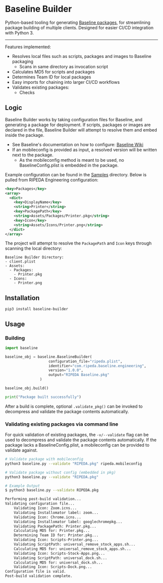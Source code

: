 # Baseline Builder


Python-based tooling for generating [Baseline packages](https://github.com/SecondSonConsulting/Baseline), for streamlining package building of multiple clients. Designed for easier CI/CD integration with Python 3.

------------

Features implemented:
- Resolves local files such as scripts, packages and images to Baseline packaging
  - Scans in same directory as invocation script
- Calculates MD5 for scripts and packages
- Determines Team ID for local packages
- Easy imports for chaining into larger CI/CD workflows
- Validates existing packages:
  - Checks 

## Logic

Baseline Builder works by taking configuration files for Baseline, and generating a package for deployment. If scripts, packages or images are declared in the file, Baseline Builder will attempt to resolve them and embed inside the package.

* See Baseline's documentation on how to configure: [Baseline Wiki](https://github.com/SecondSonConsulting/Baseline/wiki)
* If an mobileconfig is provided as input, a resolved version will be written next to the package.
  * As the mobileconfig method is meant to be used, no BaselineConfig.plist is embedded in the package.

Example configuration can be found in the [Samples](Samples) directory. Below is pulled from RIPEDA Engineering configuration:

```xml
<key>Packages</key>
<array>
  <dict>
    <key>DisplayName</key>
    <string>Printer</string>
    <key>PackagePath</key>
    <string>Assets/Packages/Printer.pkg</string>
    <key>Icon</key>
    <string>Assets/Icons/Printer.png</string>
  </dict>
</array>
```

The project will attempt to resolve the `PackagePath` and `Icon` keys through scanning the local directory:
```
Baseline Builder Directory:
- client.plist
- Assets:
  - Packages:
    - Printer.pkg
  - Icons:
    - Printer.png
```


## Installation

```
pip3 install baseline-builder
```

## Usage


### Building
```py
import baseline

baseline_obj = baseline.BaselineBuilder(
                    configuration_file="ripeda.plist",
                    identifier="com.ripeda.baseline.engineering",
                    version="1.0.0",
                    output="RIPEDA Baseline.pkg"
                )

baseline_obj.build()

print("Package built successfully")
```

After a build is complete, optional `.validate_pkg()` can be invoked to decompress and validate the package contents automatically.

### Validating existing packages via command line

For quick validation of existing packages, the `-v/--validate` flag can be used to decompress and validate the package contents automatically.
If the package lacks a BaselineConfig.plist, a mobileconfig can be provided to validate against.

```bash
# Validate package with mobileconfig
python3 baseline.py --validate "RIPEDA.pkg" ripeda.mobileconfig

# Validate package without config (embedded in pkg)
python3 baseline.py --validate "RIPEDA.pkg"
```

```bash
# Example Output
$ python3 baseline.py --validate RIPEDA.pkg

Performing post-build validation...
Validating configuration file...
    Validating Icon: Zoom.icns...
    Validating Installomator label: zoom...
    Validating Icon: Chrome.icns...
    Validating Installomator label: googlechromepkg...
    Validating PackagePath: Printer.pkg...
    Calculating MD5 for: Printer.pkg...
    Determining Team ID for: Printer.pkg...
    Validating Icon: Scripts-Printer.png...
    Validating ScriptPath: universal_remove_stock_apps.sh...
    Calculating MD5 for: universal_remove_stock_apps.sh...
    Validating Icon: Scripts-Stock-Apps.png...
    Validating ScriptPath: universal_dock.sh...
    Calculating MD5 for: universal_dock.sh...
    Validating Icon: Scripts-Dock.png...
Configuration file is valid.
Post-build validation complete.
```